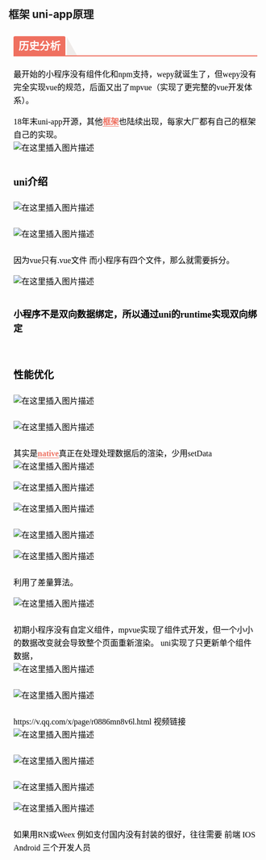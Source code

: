 ## 框架 uni-app原理
<div id="nice" style="font-size: 16px; color: black; padding: 0 10px; line-height: 1.6; word-spacing: 0px; letter-spacing: 0px; word-break: break-word; word-wrap: break-word; text-align: left; font-family: Optima-Regular, Optima, PingFangSC-light, PingFangTC-light,
    'PingFang SC', Cambria, Cochin, Georgia, Times, 'Times New Roman', serif;"><div><svg xmlns="http://www.w3.org/2000/svg" style="display: none;">
                        <path stroke-linecap="round" d="M5,0 0,2.5 5,5z" id="raphael-marker-block" style="-webkit-tap-highlight-color: rgba(0, 0, 0, 0);"/>
                    </svg><h2 style="margin-top: 30px; margin-bottom: 15px; padding: 0px; font-weight: bold; color: black; border-bottom: 2px solid rgb(239, 112, 96); font-size: 1.3em;"><span class="prefix" style="display: none;"></span><span class="content" style="display: inline-block; font-weight: bold; background: rgb(239, 112, 96); color: #ffffff; padding: 3px 10px 1px; border-top-right-radius: 3px; border-top-left-radius: 3px; margin-right: 3px;">历史分析</span><span class="suffix"></span><span style="display: inline-block; vertical-align: bottom; border-bottom: 36px solid #efebe9; border-right: 20px solid transparent;"> </span></h2><p style="font-size: 16px; padding-top: 8px; padding-bottom: 8px; margin: 0; line-height: 26px; color: black;">最开始的小程序没有组件化和npm支持，wepy就诞生了，但wepy没有完全实现vue的规范，后面又出了mpvue（实现了更完整的vue开发体系）。</p><p style="font-size: 16px; padding-top: 8px; padding-bottom: 8px; margin: 0; line-height: 26px; color: black;">18年末uni-app开源，其他<a href="https://so.csdn.net/so/search?q=%E6%A1%86%E6%9E%B6&amp;spm=1001.2101.3001.7020" target="_blank" class="hl hl-1" data-report-click="{&quot;spm&quot;:&quot;1001.2101.3001.7020&quot;,&quot;dest&quot;:&quot;https://so.csdn.net/so/search?q=%E6%A1%86%E6%9E%B6&amp;spm=1001.2101.3001.7020&quot;}" data-tit="框架" data-pretit="框架" style="text-decoration: none; word-wrap: break-word; font-weight: bold; color: rgb(239, 112, 96); border-bottom: 1px solid rgb(239, 112, 96);">框架</a>也陆续出现，每家大厂都有自己的框架自己的实现。<br> <img src="https://img-blog.csdnimg.cn/20201102105813409.png?x-oss-process=image/watermark,type_ZmFuZ3poZW5naGVpdGk,shadow_10,text_aHR0cHM6Ly9ibG9nLmNzZG4ubmV0L3dlaXhpbl80NTM0NTEwNQ==,size_16,color_FFFFFF,t_70#pic_center" alt="在这里插入图片描述" style="display: block; margin: 0 auto; max-width: 100%;"></p><h3 style="margin-top: 30px; margin-bottom: 15px; padding: 0px; font-weight: bold; color: black; font-size: 20px;"><span class="prefix" style="display: none;"></span><span class="content">uni介绍</span><span class="suffix" style="display: none;"></span></h3><p style="font-size: 16px; padding-top: 8px; padding-bottom: 8px; margin: 0; line-height: 26px; color: black;"><img src="https://img-blog.csdnimg.cn/20201102110053919.png?x-oss-process=image/watermark,type_ZmFuZ3poZW5naGVpdGk,shadow_10,text_aHR0cHM6Ly9ibG9nLmNzZG4ubmV0L3dlaXhpbl80NTM0NTEwNQ==,size_16,color_FFFFFF,t_70#pic_center" alt="在这里插入图片描述" style="display: block; margin: 0 auto; max-width: 100%;"><br> <img src="https://img-blog.csdnimg.cn/2020110211131999.png?x-oss-process=image/watermark,type_ZmFuZ3poZW5naGVpdGk,shadow_10,text_aHR0cHM6Ly9ibG9nLmNzZG4ubmV0L3dlaXhpbl80NTM0NTEwNQ==,size_16,color_FFFFFF,t_70#pic_center" alt="在这里插入图片描述" style="display: block; margin: 0 auto; max-width: 100%;"><br> 因为vue只有.vue文件 而小程序有四个文件，那么就需要拆分。</p><p style="font-size: 16px; padding-top: 8px; padding-bottom: 8px; margin: 0; line-height: 26px; color: black;"><img src="https://img-blog.csdnimg.cn/20201102163107878.png?x-oss-process=image/watermark,type_ZmFuZ3poZW5naGVpdGk,shadow_10,text_aHR0cHM6Ly9ibG9nLmNzZG4ubmV0L3dlaXhpbl80NTM0NTEwNQ==,size_16,color_FFFFFF,t_70#pic_center" alt="在这里插入图片描述" style="display: block; margin: 0 auto; max-width: 100%;"></p><h4 style="margin-top: 30px; margin-bottom: 15px; padding: 0px; font-weight: bold; color: black; font-size: 18px;"><span class="prefix" style="display: none;"></span><span class="content">小程序不是双向数据绑定，所以通过uni的runtime实现双向绑定</span><span class="suffix" style="display: none;"></span></h4><p style="font-size: 16px; padding-top: 8px; padding-bottom: 8px; margin: 0; line-height: 26px; color: black;"><img src="https://img-blog.csdnimg.cn/20201102162941115.png?x-oss-process=image/watermark,type_ZmFuZ3poZW5naGVpdGk,shadow_10,text_aHR0cHM6Ly9ibG9nLmNzZG4ubmV0L3dlaXhpbl80NTM0NTEwNQ==,size_16,color_FFFFFF,t_70#pic_center" alt style="display: block; margin: 0 auto; max-width: 100%;"></p><h3 style="margin-top: 30px; margin-bottom: 15px; padding: 0px; font-weight: bold; color: black; font-size: 20px;"><span class="prefix" style="display: none;"></span><span class="content">性能优化</span><span class="suffix" style="display: none;"></span></h3><p style="font-size: 16px; padding-top: 8px; padding-bottom: 8px; margin: 0; line-height: 26px; color: black;"><img src="https://img-blog.csdnimg.cn/20201102163029600.png#pic_center" alt="在这里插入图片描述" style="display: block; margin: 0 auto; max-width: 100%;"><br> <img src="https://img-blog.csdnimg.cn/20201102163258236.png?x-oss-process=image/watermark,type_ZmFuZ3poZW5naGVpdGk,shadow_10,text_aHR0cHM6Ly9ibG9nLmNzZG4ubmV0L3dlaXhpbl80NTM0NTEwNQ==,size_16,color_FFFFFF,t_70#pic_center" alt="在这里插入图片描述" style="display: block; margin: 0 auto; max-width: 100%;"><br> 其实是<a href="https://so.csdn.net/so/search?q=native&amp;spm=1001.2101.3001.7020" target="_blank" class="hl hl-1" data-report-click="{&quot;spm&quot;:&quot;1001.2101.3001.7020&quot;,&quot;dest&quot;:&quot;https://so.csdn.net/so/search?q=native&amp;spm=1001.2101.3001.7020&quot;}" data-tit="native" data-pretit="native" style="text-decoration: none; word-wrap: break-word; font-weight: bold; color: rgb(239, 112, 96); border-bottom: 1px solid rgb(239, 112, 96);">native</a>真正在处理处理数据后的渲染，少用setData<br> <img src="https://img-blog.csdnimg.cn/20201102173959172.png?x-oss-process=image/watermark,type_ZmFuZ3poZW5naGVpdGk,shadow_10,text_aHR0cHM6Ly9ibG9nLmNzZG4ubmV0L3dlaXhpbl80NTM0NTEwNQ==,size_16,color_FFFFFF,t_70#pic_center" alt="在这里插入图片描述" style="display: block; margin: 0 auto; max-width: 100%;"></p><p style="font-size: 16px; padding-top: 8px; padding-bottom: 8px; margin: 0; line-height: 26px; color: black;"><img src="https://img-blog.csdnimg.cn/20201102173936205.png?x-oss-process=image/watermark,type_ZmFuZ3poZW5naGVpdGk,shadow_10,text_aHR0cHM6Ly9ibG9nLmNzZG4ubmV0L3dlaXhpbl80NTM0NTEwNQ==,size_16,color_FFFFFF,t_70#pic_center" alt="在这里插入图片描述" style="display: block; margin: 0 auto; max-width: 100%;"></p><p style="font-size: 16px; padding-top: 8px; padding-bottom: 8px; margin: 0; line-height: 26px; color: black;"><img src="https://img-blog.csdnimg.cn/20201102174328236.png?x-oss-process=image/watermark,type_ZmFuZ3poZW5naGVpdGk,shadow_10,text_aHR0cHM6Ly9ibG9nLmNzZG4ubmV0L3dlaXhpbl80NTM0NTEwNQ==,size_16,color_FFFFFF,t_70#pic_center" alt="在这里插入图片描述" style="display: block; margin: 0 auto; max-width: 100%;"><br> <img src="https://img-blog.csdnimg.cn/20201102174453598.png?x-oss-process=image/watermark,type_ZmFuZ3poZW5naGVpdGk,shadow_10,text_aHR0cHM6Ly9ibG9nLmNzZG4ubmV0L3dlaXhpbl80NTM0NTEwNQ==,size_16,color_FFFFFF,t_70#pic_center" alt="在这里插入图片描述" style="display: block; margin: 0 auto; max-width: 100%;"></p><p style="font-size: 16px; padding-top: 8px; padding-bottom: 8px; margin: 0; line-height: 26px; color: black;"><img src="https://img-blog.csdnimg.cn/20201102174649669.png?x-oss-process=image/watermark,type_ZmFuZ3poZW5naGVpdGk,shadow_10,text_aHR0cHM6Ly9ibG9nLmNzZG4ubmV0L3dlaXhpbl80NTM0NTEwNQ==,size_16,color_FFFFFF,t_70#pic_center" alt="在这里插入图片描述" style="display: block; margin: 0 auto; max-width: 100%;"><br> 利用了差量算法。</p><p style="font-size: 16px; padding-top: 8px; padding-bottom: 8px; margin: 0; line-height: 26px; color: black;"><img src="https://img-blog.csdnimg.cn/20201102182208739.png?x-oss-process=image/watermark,type_ZmFuZ3poZW5naGVpdGk,shadow_10,text_aHR0cHM6Ly9ibG9nLmNzZG4ubmV0L3dlaXhpbl80NTM0NTEwNQ==,size_16,color_FFFFFF,t_70#pic_center" alt="在这里插入图片描述" style="display: block; margin: 0 auto; max-width: 100%;"><br> 初期小程序没有自定义组件，mpvue实现了组件式开发，但一个小小的数据改变就会导致整个页面重新渲染。 uni实现了只更新单个组件数据，<br> <img src="https://img-blog.csdnimg.cn/20201102182558172.png?x-oss-process=image/watermark,type_ZmFuZ3poZW5naGVpdGk,shadow_10,text_aHR0cHM6Ly9ibG9nLmNzZG4ubmV0L3dlaXhpbl80NTM0NTEwNQ==,size_16,color_FFFFFF,t_70#pic_center" alt="在这里插入图片描述" style="display: block; margin: 0 auto; max-width: 100%;"><br> <img src="https://img-blog.csdnimg.cn/20201102182811802.png?x-oss-process=image/watermark,type_ZmFuZ3poZW5naGVpdGk,shadow_10,text_aHR0cHM6Ly9ibG9nLmNzZG4ubmV0L3dlaXhpbl80NTM0NTEwNQ==,size_16,color_FFFFFF,t_70#pic_center" alt="在这里插入图片描述" style="display: block; margin: 0 auto; max-width: 100%;"><br> https://v.qq.com/x/page/r0886mn8v6l.html 视频链接<br> <img src="https://img-blog.csdnimg.cn/20201102182907886.png?x-oss-process=image/watermark,type_ZmFuZ3poZW5naGVpdGk,shadow_10,text_aHR0cHM6Ly9ibG9nLmNzZG4ubmV0L3dlaXhpbl80NTM0NTEwNQ==,size_16,color_FFFFFF,t_70#pic_center" alt="在这里插入图片描述" style="display: block; margin: 0 auto; max-width: 100%;"><br> <img src="https://img-blog.csdnimg.cn/20201102183006233.png?x-oss-process=image/watermark,type_ZmFuZ3poZW5naGVpdGk,shadow_10,text_aHR0cHM6Ly9ibG9nLmNzZG4ubmV0L3dlaXhpbl80NTM0NTEwNQ==,size_16,color_FFFFFF,t_70#pic_center" alt="在这里插入图片描述" style="display: block; margin: 0 auto; max-width: 100%;"><br> <img src="https://img-blog.csdnimg.cn/20201102183108915.png?x-oss-process=image/watermark,type_ZmFuZ3poZW5naGVpdGk,shadow_10,text_aHR0cHM6Ly9ibG9nLmNzZG4ubmV0L3dlaXhpbl80NTM0NTEwNQ==,size_16,color_FFFFFF,t_70#pic_center" alt="在这里插入图片描述" style="display: block; margin: 0 auto; max-width: 100%;"></p><p style="font-size: 16px; padding-top: 8px; padding-bottom: 8px; margin: 0; line-height: 26px; color: black;"><img src="https://img-blog.csdnimg.cn/20201102183416741.png?x-oss-process=image/watermark,type_ZmFuZ3poZW5naGVpdGk,shadow_10,text_aHR0cHM6Ly9ibG9nLmNzZG4ubmV0L3dlaXhpbl80NTM0NTEwNQ==,size_16,color_FFFFFF,t_70#pic_center" alt="在这里插入图片描述" style="display: block; margin: 0 auto; max-width: 100%;"><br> 如果用RN或Weex 例如支付国内没有封装的很好，往往需要 前端 IOS Android 三个开发人员</p></div></div>